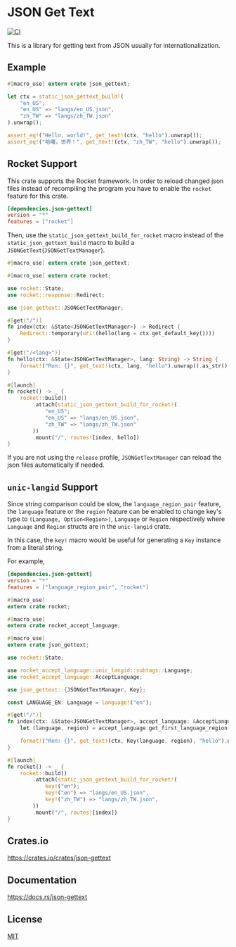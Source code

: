 JSON Get Text
====================

[![CI](https://github.com/magiclen/json-gettext/actions/workflows/ci.yml/badge.svg)](https://github.com/magiclen/json-gettext/actions/workflows/ci.yml)

This is a library for getting text from JSON usually for internationalization.

## Example

```rust
#[macro_use] extern crate json_gettext;

let ctx = static_json_gettext_build!(
    "en_US";
    "en_US" => "langs/en_US.json",
    "zh_TW" => "langs/zh_TW.json"
).unwrap();

assert_eq!("Hello, world!", get_text!(ctx, "hello").unwrap());
assert_eq!("哈囉，世界！", get_text!(ctx, "zh_TW", "hello").unwrap());
```

## Rocket Support

This crate supports the Rocket framework. In order to reload changed json files instead of recompiling the program you have to enable the `rocket` feature for this crate.

```toml
[dependencies.json-gettext]
version = "*"
features = ["rocket"]
```

Then, use the `static_json_gettext_build_for_rocket` macro instead of the `static_json_gettext_build` macro to build a `JSONGetText`(`JSONGetTextManager`).

```rust
#[macro_use] extern crate json_gettext;

#[macro_use] extern crate rocket;

use rocket::State;
use rocket::response::Redirect;

use json_gettext::JSONGetTextManager;

#[get("/")]
fn index(ctx: &State<JSONGetTextManager>) -> Redirect {
    Redirect::temporary(uri!(hello(lang = ctx.get_default_key())))
}

#[get("/<lang>")]
fn hello(ctx: &State<JSONGetTextManager>, lang: String) -> String {
    format!("Ron: {}", get_text!(ctx, lang, "hello").unwrap().as_str().unwrap())
}

#[launch]
fn rocket() -> _ {
    rocket::build()
        .attach(static_json_gettext_build_for_rocket!(
            "en_US";
            "en_US" => "langs/en_US.json",
            "zh_TW" => "langs/zh_TW.json"
        ))
        .mount("/", routes![index, hello])
}
```

If you are not using the `release` profile, `JSONGetTextManager` can reload the json files automatically if needed.

## `unic-langid` Support

Since string comparison could be slow, the `language_region_pair` feature, the `language` feature or the `region` feature can be enabled to change key's type to `(Language, Option<Region>)`, `Language` or `Region` respectively where `Language` and `Region` structs are in the `unic-langid` crate.

In this case, the `key!` macro would be useful for generating a `Key` instance from a literal string.

For example,

```toml
[dependencies.json-gettext]
version = "*"
features = ["language_region_pair", "rocket"]
```

```rust
#[macro_use]
extern crate rocket;

#[macro_use]
extern crate rocket_accept_language;

#[macro_use]
extern crate json_gettext;

use rocket::State;

use rocket_accept_language::unic_langid::subtags::Language;
use rocket_accept_language::AcceptLanguage;

use json_gettext::{JSONGetTextManager, Key};

const LANGUAGE_EN: Language = language!("en");

#[get("/")]
fn index(ctx: &State<JSONGetTextManager>, accept_language: &AcceptLanguage) -> String {
    let (language, region) = accept_language.get_first_language_region().unwrap_or((LANGUAGE_EN, None));

    format!("Ron: {}", get_text!(ctx, Key(language, region), "hello").unwrap().as_str().unwrap())
}

#[launch]
fn rocket() -> _ {
    rocket::build()
        .attach(static_json_gettext_build_for_rocket!(
            key!("en");
            key!("en") => "langs/en_US.json",
            key!("zh_TW") => "langs/zh_TW.json",
        ))
        .mount("/", routes![index])
}
```

## Crates.io

https://crates.io/crates/json-gettext

## Documentation

https://docs.rs/json-gettext

## License

[MIT](LICENSE)